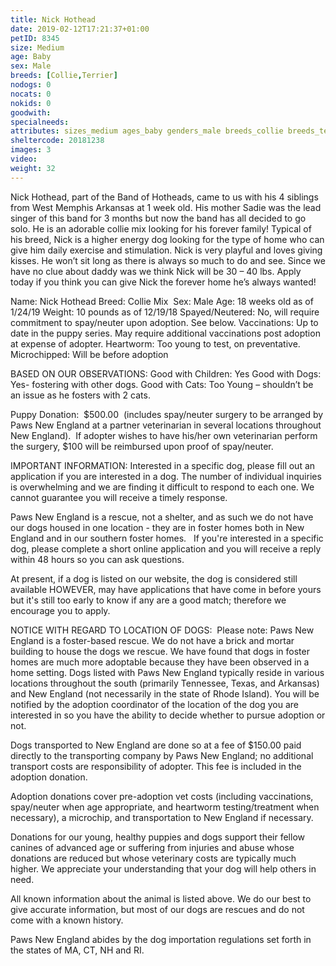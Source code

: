 ```yaml
---
title: Nick Hothead
date: 2019-02-12T17:21:37+01:00
petID: 8345
size: Medium
age: Baby
sex: Male
breeds: [Collie,Terrier]
nodogs: 0
nocats: 0
nokids: 0
goodwith: 
specialneeds: 
attributes: sizes_medium ages_baby genders_male breeds_collie breeds_terrier 
sheltercode: 20181238
images: 3
video: 
weight: 32
---
```


Nick Hothead, part of the Band of Hotheads, came to us with his 4 siblings from West Memphis Arkansas at 1 week old. His mother Sadie was the lead singer of this band for 3 months but now the band has all decided to go solo. He is an adorable collie mix looking for his forever family! Typical of his breed, Nick is a higher energy dog looking for the type of home who can give him daily exercise and stimulation. Nick is very playful and loves giving kisses. He won&#8217;t sit long as there is always so much to do and see. Since we have no clue about daddy was we think Nick will be 30 &#8211; 40 lbs. Apply today if you think you can give Nick the forever home he&#8217;s always wanted!

Name: Nick Hothead
Breed: Collie Mix&#160;
Sex: Male
Age: 18 weeks old as of 1/24/19
Weight: 10 pounds as of 12/19/18
Spayed/Neutered: No, will require commitment to spay/neuter upon adoption. See below.
Vaccinations: Up to date in the puppy series. May require additional vaccinations post adoption at expense of adopter.
Heartworm: Too young to test, on preventative.
Microchipped: Will be before adoption

BASED ON OUR OBSERVATIONS: 
Good with Children: Yes
Good with Dogs: Yes- fostering with other dogs.
Good with Cats: Too Young &#8211; shouldn&#8217;t be an issue as he fosters with 2 cats.


Puppy Donation: &#160;$500.00 &#160;(includes spay/neuter surgery to be arranged by Paws New England at a partner veterinarian in several locations throughout New England).&#160; If adopter wishes to have his/her own veterinarian perform the surgery, $100 will be reimbursed upon proof of spay/neuter.


IMPORTANT INFORMATION:
Interested in a specific dog, please fill out an application if you are interested in a dog. The number of individual inquiries is overwhelming and we are finding it difficult to respond to each one. We cannot guarantee you will receive a timely response.

Paws New England is a rescue, not a shelter, and as such we do not have our dogs housed in one location - they are in foster homes both in New England and in our southern foster homes. &#160; If you're interested in a specific dog, please complete a short online application and you will receive a reply within 48 hours so you can ask questions.

At present, if a dog is listed on our website, the dog is considered still available HOWEVER, may have applications that have come in before yours but it's still too early to know if any are a good match; therefore we encourage you to apply.


NOTICE WITH REGARD TO LOCATION OF DOGS: &#160;Please note: Paws New England is a foster-based rescue. We do not have a brick and mortar building to house the dogs we rescue. We have found that dogs in foster homes are much more adoptable because they have been observed in a home setting. Dogs listed with Paws New England typically reside in various locations throughout the south (primarily Tennessee, Texas, and Arkansas) and New England (not necessarily in the state of Rhode Island). You will be notified by the adoption coordinator of the location of the dog you are interested in so you have the ability to decide whether to pursue adoption or not.

Dogs transported to New England are done so at a fee of $150.00 paid directly to the transporting company by Paws New England; no additional transport costs are responsibility of adopter. This fee is included in the adoption donation.

Adoption donations cover pre-adoption vet costs (including vaccinations, spay/neuter when age appropriate, and heartworm testing/treatment when necessary), a microchip, and transportation to New England if necessary.

Donations for our young, healthy puppies and dogs support their fellow canines of advanced age or suffering from injuries and abuse whose donations are reduced but whose veterinary costs are typically much higher. We appreciate your understanding that your dog will help others in need.

All known information about the animal is listed above. We do our best to give accurate information, but most of our dogs are rescues and do not come with a known history.

Paws New England abides by the dog importation regulations set forth in the states of MA, CT, NH and RI.